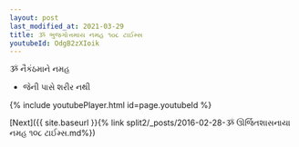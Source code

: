 ```yaml
---
layout: post
last_modified_at: 2021-03-29
title: ૐ ભુજગોત્તમાય નમહ ૧૦૮ ટાઈમ્સ
youtubeId: OdgB2zXIoik
---
```

 
 
 ૐ નૈકંઠમાને નમહ  
 
 -  જેની પાસે શરીર નથી 
 
  
 
  
 
 
 
 
 
 


{% include youtubePlayer.html id=page.youtubeId %}
 
[Next]({{ site.baseurl }}{% link  split2/_posts/2016-02-28-ૐ ઊર્જિતશાસનાયા નમહ ૧૦૮ ટાઈમ્સ.md%})
 
